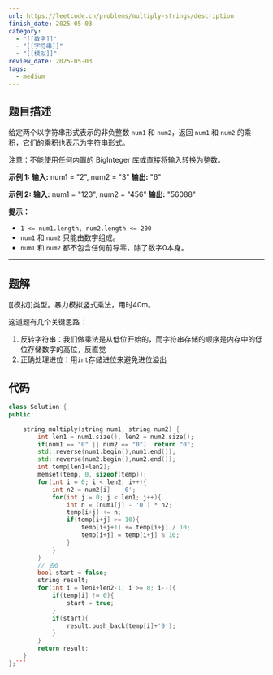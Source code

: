 ```yaml
---
url: https://leetcode.cn/problems/multiply-strings/description
finish_date: 2025-05-03
category:
  - "[[数字]]"
  - "[[字符串]]"
  - "[[模拟]]"
review_date: 2025-05-03
tags:
  - medium
---
```

## 题目描述

给定两个以字符串形式表示的非负整数 `num1` 和 `num2`，返回 `num1` 和 `num2` 的乘积，它们的乘积也表示为字符串形式。

注意：不能使用任何内置的 BigInteger 库或直接将输入转换为整数。

**示例 1:**
**输入:** num1 = "2", num2 = "3"
**输出:** "6"

**示例 2:**
**输入:** num1 = "123", num2 = "456"
**输出:** "56088"

**提示：**
- `1 <= num1.length, num2.length <= 200`
- `num1` 和 `num2` 只能由数字组成。
- `num1` 和 `num2` 都不包含任何前导零，除了数字0本身。

---
## 题解

[[模拟]]类型。暴力模拟竖式乘法，用时40m。

这道题有几个关键思路：
1. 反转字符串：我们做乘法是从低位开始的，而字符串存储的顺序是内存中的低位存储数字的高位，反直觉
2. 正确处理进位：用`int`存储进位来避免进位溢出

## 代码

```cpp
class Solution {
public:

    string multiply(string num1, string num2) {
        int len1 = num1.size(), len2 = num2.size();
        if(num1 == "0" || num2 == "0")  return "0";
        std::reverse(num1.begin(),num1.end());
        std::reverse(num2.begin(),num2.end());
        int temp[len1+len2];
        memset(temp, 0, sizeof(temp));
        for(int i = 0; i < len2; i++){
            int n2 = num2[i] - '0';
            for(int j = 0; j < len1; j++){
                int n = (num1[j] - '0') * n2;
                temp[i+j] += n;
                if(temp[i+j] >= 10){
                    temp[i+j+1] += temp[i+j] / 10;
                    temp[i+j] = temp[i+j] % 10;
                }
            }
        }
        // 去0
        bool start = false;
        string result;
        for(int i = len1+len2-1; i >= 0; i--){
            if(temp[i] != 0){
                start = true;
            }
            if(start){
                result.push_back(temp[i]+'0');
            }
        }
        return result;
    }
};```